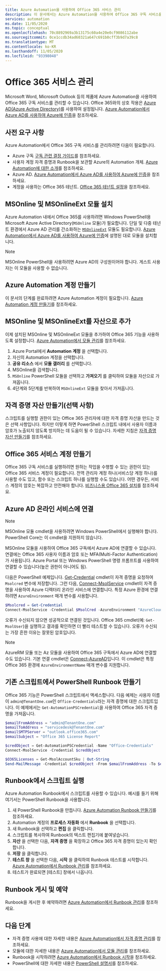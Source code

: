 ```yaml
---
title: Azure Automation을 사용하여 Office 365 서비스 관리
description: 이 문서에서는 Azure Automation을 사용하여 Office 365 구독 서비스를 관리하는 방법을 설명합니다.
services: automation
ms.date: 11/05/2020
ms.topic: conceptual
ms.openlocfilehash: 70c8892969a3b13175c60a4e20e0cf9086112abe
ms.sourcegitcommit: 0ce1ccdb34ad60321a647c691b0cff3b9d7a39c8
ms.translationtype: MT
ms.contentlocale: ko-KR
ms.lasthandoff: 11/05/2020
ms.locfileid: "93398048"
---
```

# <a name="manage-office-365-services"></a>Office 365 서비스 관리

Microsoft Word, Microsoft Outlook 등의 제품에 Azure Automation을 사용하여 Office 365 구독 서비스를 관리할 수 있습니다. Office 365와의 상호 작용은 [Azure AD(Azure Active Directory)](../active-directory/fundamentals/active-directory-whatis.md)를 사용하여 설정됩니다. [Azure Automation에서 Azure AD를 사용하여 Azure에 인증](automation-use-azure-ad.md)을 참조하세요.

## <a name="prerequisites"></a>사전 요구 사항

Azure Automation에서 Office 365 구독 서비스를 관리하려면 다음이 필요합니다.

* Azure 구독 [구독 관련 결정 가이드](/azure/cloud-adoption-framework/decision-guides/subscriptions/)를 참조하세요.
* 사용자 계정 자격 증명과 Runbook을 보관할 Azure의 Automation 개체. [Azure Automation에 대한 소개](./automation-intro.md)를 참조하세요.
* Azure AD. [Azure Automation에서 Azure AD를 사용하여 Azure에 인증](automation-use-azure-ad.md)을 참조하세요.
* 계정을 사용하는 Office 365 테넌트. [Office 365 테넌트 설정](/sharepoint/dev/spfx/set-up-your-developer-tenant)을 참조하세요.

## <a name="install-the-msonline-and-msonlineext-modules"></a>MSOnline 및 MSOnlineExt 모듈 설치

Azure Automation 내에서 Office 365를 사용하려면 Windows PowerShell용 Microsoft Azure Active Directory(`MSOnline` 모듈)가 필요합니다. 단일 및 다중 테넌트 환경에서 Azure AD 관리를 간소화하는 [`MSOnlineExt`](https://www.powershellgallery.com/packages/MSOnlineExt/1.0.35) 모듈도 필요합니다. [Azure Automation에서 Azure AD를 사용하여 Azure에 인증](automation-use-azure-ad.md)에 설명된 대로 모듈을 설치합니다.

>[!NOTE]
>MSOnline PowerShell을 사용하려면 Azure AD의 구성원이어야 합니다. 게스트 사용자는 이 모듈을 사용할 수 없습니다.

## <a name="create-an-azure-automation-account"></a>Azure Automation 계정 만들기

이 문서의 단계를 완료하려면 Azure Automation 계정이 필요합니다. [Azure Automation 계정 만들기](automation-quickstart-create-account.md)를 참조하세요.
 
## <a name="add-msonline-and-msonlineext-as-assets"></a>MSOnline 및 MSOnlineExt를 자산으로 추가

이제 설치된 MSOnline 및 MSOnlineExt 모듈을 추가하여 Office 365 기능을 사용하도록 설정합니다. [Azure Automation에서 모듈 관리](shared-resources/modules.md)를 참조하세요.

1. Azure Portal에서 **Automation 계정** 을 선택합니다.
2. 자신의 Automation 계정을 선택합니다.
3. **공유 리소스** 에서 **모듈 갤러리** 를 선택합니다.
4. MSOnline을 검색합니다.
5. `MSOnline` PowerShell 모듈을 선택하고 **가져오기** 를 클릭하여 모듈을 자산으로 가져옵니다.
6. 4단계와 5단계를 반복하여 `MSOnlineExt` 모듈을 찾아서 가져옵니다.

## <a name="create-a-credential-asset-optional"></a>자격 증명 자산 만들기(선택 사항)

스크립트를 실행할 권한이 있는 Office 365 관리자에 대한 자격 증명 자산을 만드는 것은 선택 사항입니다. 하지만 이렇게 하면 PowerShell 스크립트 내에서 사용자 이름과 암호가 노출되지 않도록 방지하는 데 도움이 될 수 있습니다. 자세한 지침은 [자격 증명 자산 만들기](automation-use-azure-ad.md#create-a-credential-asset)를 참조하세요.

## <a name="create-an-office-365-service-account"></a>Office 365 서비스 계정 만들기

Office 365 구독 서비스를 실행하려면 원하는 작업을 수행할 수 있는 권한이 있는 Office 365 서비스 계정이 필요합니다. 전역 관리자 계정 하나(서비스당 계정 하나)를 사용할 수도 있고, 함수 또는 스크립트 하나를 실행할 수도 있습니다. 어떤 경우든, 서비스 계정의 암호는 복잡하고 안전해야 합니다. [비즈니스용 Office 365 설치](/microsoft-365/admin/setup/setup)를 참조하세요.

## <a name="connect-to-the-azure-ad-online-service"></a>Azure AD 온라인 서비스에 연결

>[!NOTE]
>MSOnline 모듈 cmdlet을 사용하려면 Windows PowerShell에서 실행해야 합니다. PowerShell Core는 이 cmdlet을 지원하지 않습니다.

MSOnline 모듈을 사용하여 Office 365 구독에서 Azure AD에 연결할 수 있습니다. 연결에는 Office 365 사용자 이름과 암호 또는 MFA(Multi-Factor Authentication)가 사용됩니다. Azure Portal 또는 Windows PowerShell 명령 프롬프트를 사용하여 연결할 수 있습니다(높은 권한이 아니어도 됨).

다음은 PowerShell 예제입니다. [Get-Credential](/powershell/module/microsoft.powershell.security/get-credential) cmdlet이 자격 증명을 요청하여 `Msolcred` 변수에 저장합니다. 그런 다음, [Connect-MsolService](/powershell/module/msonline/connect-msolservice) cmdlet이 자격 증명을 사용하여 Azure 디렉터리 온라인 서비스에 연결합니다. 특정 Azure 환경에 연결하려면 `AzureEnvironment` 매개 변수를 사용합니다.

```powershell
$Msolcred = Get-Credential
Connect-MsolService -Credential $MsolCred -AzureEnvironment "AzureCloud"
```

오류가 수신되지 않으면 성공적으로 연결된 것입니다. Office 365 cmdlet(예: `Get-MsolUser`)을 실행하고 결과를 확인하면 더 빨리 테스트할 수 있습니다. 오류가 수신되는 가장 흔한 이유는 잘못된 암호입니다.

>[!NOTE]
>AzureRM 모듈 또는 Az 모듈을 사용하여 Office 365 구독에서 Azure AD에 연결할 수도 있습니다. 기본 연결 cmdlet은 [Connect-AzureAD](/powershell/module/azuread/connect-azuread)입니다. 이 cmdlet은 특정 Office 365 환경에 `AzureEnvironmentName` 매개 변수를 지원합니다.

## <a name="create-a-powershell-runbook-from-an-existing-script"></a>기존 스크립트에서 PowerShell Runbook 만들기

Office 365 기능은 PowerShell 스크립트에서 액세스합니다. 다음 예제는 사용자 이름이 `admin@TenantOne.com`인 `Office-Credentials`라는 자격 증명에 대한 스크립트입니다. 이 예제에서는 `Get-AutomationPSCredential`을 사용하여 Office 365 자격 증명을 가져옵니다.

```powershell
$emailFromAddress = "admin@TenantOne.com"
$emailToAddress = "servicedesk@TenantOne.com"
$emailSMTPServer = "outlook.office365.com"
$emailSubject = "Office 365 License Report"

$credObject = Get-AutomationPSCredential -Name "Office-Credentials"
Connect-MsolService -Credential $credObject

$O365Licenses = Get-MsolAccountSku | Out-String
Send-MailMessage -Credential $credObject -From $emailFromAddress -To $emailToAddress -Subject $emailSubject -Body $O365Licenses -SmtpServer $emailSMTPServer -UseSSL
```

## <a name="run-the-script-in-a-runbook"></a>Runbook에서 스크립트 실행

Azure Automation Runbook에서 스크립트를 사용할 수 있습니다. 예시를 들기 위해 여기서는 PowerShell Runbook을 사용합니다.

1. 새 PowerShell Runbook을 만듭니다. [Azure Automation Runbook 만들기](./automation-quickstart-create-runbook.md)를 참조하세요.
2. Automation 계정의 **프로세스 자동화** 에서 **Runbook** 을 선택합니다.
3. 새 Runbook을 선택하고 **편집** 을 클릭합니다.
4. 스크립트를 복사하여 Runbook의 텍스트 편집기에 붙여넣습니다.
5. **자산** 을 선택한 다음, **자격 증명** 을 확장하고 Office 365 자격 증명이 있는지 확인합니다.
6. **저장** 을 클릭합니다.
7. **테스트 창** 을 선택한 다음, **시작** 을 클릭하여 Runbook 테스트를 시작합니다. [Azure Automation에서 Runbook 관리](./manage-runbooks.md)를 참조하세요.
8. 테스트가 완료되면 [테스트] 창에서 나옵니다.

## <a name="publish-and-schedule-the-runbook"></a>Runbook 게시 및 예약

Runbook을 게시한 후 예약하려면 [Azure Automation에서 Runbook 관리](./manage-runbooks.md)를 참조하세요.

## <a name="next-steps"></a>다음 단계

* 자격 증명 사용에 대한 자세한 내용은 [Azure Automation에서 자격 증명 관리](shared-resources/credentials.md)를 참조하세요.
* 모듈에 대한 자세한 내용은 [Azure Automation에서 모듈 관리](shared-resources/modules.md)를 참조하세요.
* Runbook을 시작하려면 [Azure Automation에서 Runbook 시작](start-runbooks.md)을 참조하세요.
* PowerShell에 대한 자세한 내용은 [PowerShell 설명서](/powershell/scripting/overview)를 참조하세요.
